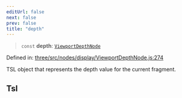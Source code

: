 ```yaml
---
editUrl: false
next: false
prev: false
title: "depth"
---
```


> `const` **depth**: [`ViewportDepthNode`](/reference/threewebgpu/classes/viewportdepthnode/)

Defined in: [three/src/nodes/display/ViewportDepthNode.js:274](https://github.com/DefinitelyMaybe/three-i18n/blob/fa57b79433d1c349ffb23a78727299c8d4190136/three/src/nodes/display/ViewportDepthNode.js#L274)

TSL object that represents the depth value for the current fragment.

## Tsl
